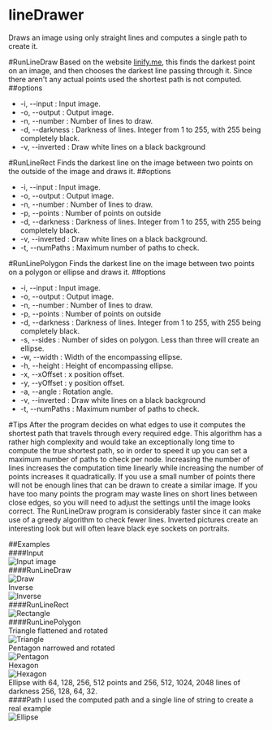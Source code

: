 # lineDrawer
Draws an image using only straight lines and computes a single path to create it.

#RunLineDraw
Based on the website [linify.me](http://linify.me), this finds the darkest point on an image, and then chooses the darkest line passing through it. Since there aren't any actual points used the shortest path is not computed.
##options
- -i,  --input : Input image.
- -o,  --output : Output image.
- -n,  --number : Number of lines to draw.
- -d,  --darkness : Darkness of lines. Integer from 1 to 255, with 255 being completely black.
- -v, --inverted : Draw white lines on a black background

#RunLineRect
Finds the darkest line on the image between two points on the outside of the image and draws it.
##options
- -i,  --input : Input image.
- -o,  --output : Output image.
- -n,  --number : Number of lines to draw.
- -p,  --points : Number of points on outside
- -d,  --darkness : Darkness of lines. Integer from 1 to 255, with 255 being completely black.
- -v, --inverted : Draw white lines on a black background.
- -t, --numPaths : Maximum number of paths to check.

#RunLinePolygon
Finds the darkest line on the image between two points on a polygon or ellipse and draws it.
##options
- -i,  --input : Input image.
- -o,  --output : Output image.
- -n,  --number : Number of lines to draw.
- -p,  --points : Number of points on outside
- -d,  --darkness : Darkness of lines. Integer from 1 to 255, with 255 being completely black.
- -s,  --sides : Number of sides on polygon. Less than three will create an ellipse.
- -w,  --width : Width of the encompassing ellipse.
- -h,  --height : Height of encompassing ellipse.
- -x,  --xOffset : x position offset.
- -y,  --yOffset : y position offset.
- -a,  --angle : Rotation angle.
- -v, --inverted : Draw white lines on a black background
- -t, --numPaths : Maximum number of paths to check.

#Tips
After the program decides on what edges to use it computes the shortest path that travels through every required edge. This algorithm has a rather high complexity and would take an exceptionally long time to compute the true shortest path, so in order to speed it up you can set a maximum number of paths to check per node. Increasing the number of lines increases the computation time linearly while increasing the number of points increases it quadratically. If you use a small number of points there will not be enough lines that can be drawn to create a similar image. If you have too many points the program may waste lines on short lines between close edges, so you will need to adjust the settings until the image looks correct. The RunLineDraw program is considerably faster since it can make use of a greedy algorithm to check fewer lines. Inverted pictures create an interesting look but will often leave black eye sockets on portraits.

##Examples  
####Input  
![Input image](https://raw.githubusercontent.com/nathanbain314/lineDrawer/master/examples/turing.jpeg)  
####RunLineDraw  
![Draw](https://raw.githubusercontent.com/nathanbain314/lineDrawer/master/examples/lineDraw.png)  
Inverse  
![Inverse](https://raw.githubusercontent.com/nathanbain314/lineDrawer/master/examples/lineDrawInverse.png)  
####RunLineRect  
![Rectangle](https://raw.githubusercontent.com/nathanbain314/lineDrawer/master/examples/lineRect.png)  
####RunLinePolygon  
Triangle flattened and rotated  
![Triangle](https://raw.githubusercontent.com/nathanbain314/lineDrawer/master/examples/triangle.png)  
Pentagon narrowed and rotated  
![Pentagon](https://raw.githubusercontent.com/nathanbain314/lineDrawer/master/examples/pentagon.png)  
Hexagon  
![Hexagon](https://raw.githubusercontent.com/nathanbain314/lineDrawer/master/examples/hexagon.png)  
Ellipse with 64, 128, 256, 512 points and 256, 512, 1024, 2048 lines of darkness 256, 128, 64, 32.  
####Path
I used the computed path and a single line of string to create a real example  
![Ellipse](https://raw.githubusercontent.com/nathanbain314/lineDrawer/master/examples/ellipse.png)  